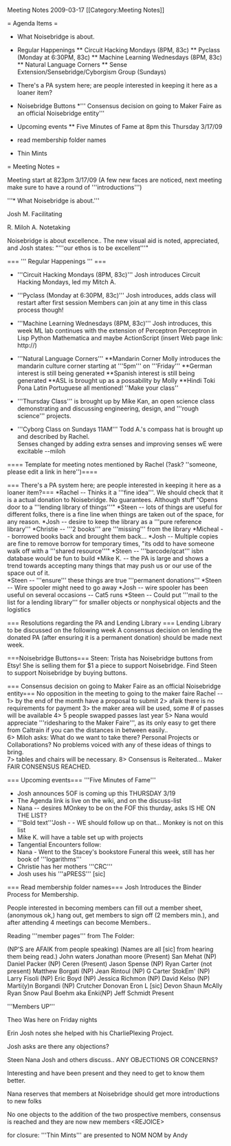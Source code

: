 Meeting Notes 2009-03-17 
 [[Category:Meeting Notes]]

= Agenda Items =
* What Noisebridge is about.
* Regular Happenings
** Circuit Hacking Mondays (8PM, 83c)
** Pyclass (Monday at 6:30PM, 83c)
** Machine Learning Wednesdays (8PM, 83c)
** Natural Language Corners
** Sense Extension/Sensebridge/Cyborgism Group (Sundays)
* There's a PA system here; are people interested in keeping it here as a loaner item?

* Noisebridge Buttons
*''' Consensus decision on going to Maker Faire as an official Noisebridge entity'''
* Upcoming events
** Five Minutes of Fame at 8pm this Thursday 3/17/09
* read membership folder names
* Thin Mints


= Meeting Notes =

Meeting start at 823pm 3/17/09  (A few new faces are noticed, next meeting make sure to have a round of '''introductions''')

'''* What Noisebridge is about.'''
  
Josh M. Facilitating 

R. Miloh A. Notetaking

Noisebridge is about excellence..  The new visual aid is noted, appreciated, and Josh states: "'''our ethos is to be excellent'''"

=== ''' Regular Happenings ''' ===

* '''Circuit Hacking Mondays (8PM, 83c)'''
Josh introduces Circuit Hacking Mondays, led my Mitch A.
* '''Pyclass (Monday at 6:30PM, 83c)'''
Josh introduces, adds class will restart after first session
Members can join at any time in this class process though!
* '''Machine Learning Wednesdays (8PM, 83c)'''
Josh introduces, this week ML lab continues with the extension of Perceptron
	Perceptron in Lisp Python Mathematica and maybe ActionScript
	(insert Web page link:  http://)
* '''Natural Language Corners'''
**Mandarin Corner  Molly introduces the mandarin culture corner starting at '''5pm''' on '''Friday'''
**German interest is still being generated
**Spanish interest is still being generated
**ASL is brought up as a  possability by Molly
**Hindi Toki Pona Latin Portuguese all mentioned! ''Make your class''

* '''Thursday Class''' is brought up by Mike Kan, an open science class demonstrating and discussing engineering, design, and '''rough science''' projects.

* '''Cyborg Class  on Sundays 11AM'''
Todd A.'s compass hat is brought up and described by Rachel.  
Senses changed by adding extra senses and improving senses
wE were excitable --miloh

==== Template for meeting notes mentioned by Rachel (?ask? ''someone, please edit a link in here'')====

=== There's a PA system here; are people interested in keeping it here as a loaner item?===
*Rachel -- Thinks it a '''fine idea'''.  We should check that it is a actual donation to Noisebridge.  No guarantees.  Although stuff 
"Opens door to a '''lending library of things'''"
*Steen -- lots of things are useful for different folks, there is a fine line when things are taken out of the space, for any reason.
*Josh -- desire to keep the library as a '''pure reference library'''
*Christie -- '''2 books''' are '''missing''' from the library
*Micheal -- borrowed books back and brought them back... 
*Josh -- Multiple copies are fine to remove borrow for temporary times, "its odd to have someone walk off with a '''shared resource'''"
*Steen -- '''barcode/qcat''' isbn database would be fun to build
*Mike K. -- the PA is large and shows a trend towards accepting many things that may push us or our use of the space out of it.  
*Steen -- '''ensure''' these things are true '''permanent donations'''
*Steen -- Wire spooler might need to go away
*Josh -- wire spooler has been useful on several occasions -- Cat5 runs
*Steen -- Could put '''mail to the list for a lending library''' for smaller objects
or nonphysical objects and the logistics 

=== Resolutions regarding the PA and Lending Library ===
Lending Library to be discussed on the following week 
A consensus decision on lending the donated PA (after ensuring it is a permanent donation) should be made next week.

===Noisebridge Buttons===
Steen:  Trista has Noisebridge buttons from Etsy!  She is selling them for $1 a piece to support Noisebridge.  Find Steen to support Noisebridge by buying buttons.  

=== Consensus decision on going to Maker Faire as an official Noisebridge entity===
No opposition in the meeting to going to the maker faire
Rachel --
1> by the end of the month have a proposal to submit
2> afaik there is no requirements for payment 
3> the maker area will be used, some # of passes will be available
4> 5 people swapped passes last year
5> Nana would appreciate '''ridesharing to the Maker Faire''', as its only easy to get there from Caltrain if you can the distances in between easily..   
6> Miloh asks:  What do we want to take there?  Personal Projects or Collaborations?    No problems voiced with any of these ideas of things to bring.  
7> tables and chairs will be necessary.
8> Consensus is Reiterated...  Maker FAIR CONSENSUS REACHED.

=== Upcoming events===
'''Five Minutes of Fame'''
* Josh announces 5OF is coming up this THURSDAY 3/19
* The Agenda link is live on the wiki, and on the discuss-list
* Nana -- desires MOnkey to be on the FOF this thurday, asks IS HE ON THE LIST?  
* '''Bold text'''Josh - - WE should follow up on that...  Monkey is not on this list
* Mike K. will have a table set up with projects
* Tangential Encounters follow:
* Nana - Went to the Stacey's bookstore Funeral this week, still has her book of '''logarithms''' 
* Christie has her mothers '''CRC'''
* Josh uses his '''aPRESS''' [sic]
 
=== Read membership folder names===
Josh Introduces the Binder Process for Membership.

People interested in becoming members can fill out a member sheet, (anonymous ok,) hang out, get members to sign off (2 members min.), and after attending 4 meetings can become Members..

Reading '''member pages''' from The Folder:

(NP'S are AFAIK from people speaking)
(Names are all [sic] from hearing them being read.)
John waters
Jonathan moore  (Present)
San Mehat  (NP)
Daniel Packer  (NP)
Ceren (Present)
Jason Spense (NP)
Ryan Carter (not present)
Matthew Borgati (NP)
Jean Rintoul  (NP)
G Carter StokEm'  (NP)
Larry Fisoli (NP)
Eric Boyd (NP)
Jessica Richmon (NP)
David Kelso (NP)
Marti(y)n Borgandi (NP)
Crutcher Donovan
Eron L  [sic]
Devon Shaun McAlly
Ryan Snow
Paul Boehm  aka Enki(NP)
Jeff Schmidt  Present


'''Members UP'''

Theo   Was here on Friday nights

Erin    Josh notes she helped with his CharliePlexing Project.

Josh asks are there any objections?

Steen Nana Josh and others discuss..
ANY OBJECTIONS OR CONCERNS?

Interesting and have been present and they need to get to know them better.

Nana reserves that  members at Noisebridge should get more introductions to new folks

No one objects to the addition of the two prospective members, consensus is reached and they are now new members &lt;REJOICE>


for closure:  '''Thin Mints''' are presented to NOM NOM by Andy